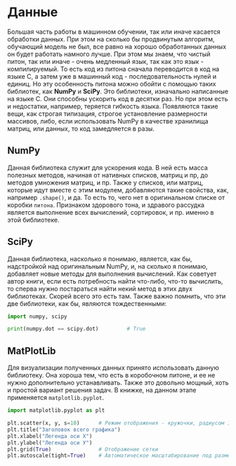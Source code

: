 # Данные
Большая часть работы в машинном обучении, так или иначе касается обработки данных. При этом на сколько бы продвинутым алгоритм, обучающий модель не был, все равно на хорошо обработанных данных он будет работать намного лучше.
При этом мы знаем, что чистый питон, так или иначе - очень медленный язык, так как это язык - компилируемый. То есть код из питона сначала переводится в код на языке С, а затем уже в машинный код - последовательность нулей и единиц.
Но эту особенность питона можно обойти с помощью таких библиотек, как **NumPy** и **SciPy**. Это библиотеки, изначально написанные на языке C. Они способны ускорить код в десятки раз. Но при этом есть и недостатки, например, теряется гибкость языка. Появляются такие вещи, как строгая типизация, строгое установление размерности массивов, либо, если использовать NumPy в качестве хранилища матриц, или данных, то код замедляется в разы.
## NumPy
Данная библиотека служит для ускорения кода. В ней есть масса полезных методов, начиная от нативных списков, матриц и пр, до методов умножения матриц, и пр. 
Также у списков, или матриц, которые идут вместе с этим модулем, добавляются такие свойства, как, например `.shape()`, и да. То есть то, чего нет в оригинальном списке от коробки `питона`.
Признаком здорового тона, и здравого рассудка является выполнение всех вычислений, сортировок, и пр. именно в этой библиотеке.
## SciPy
Данная библиотека, насколько я понимаю, является, как бы, надстройкой над оригинальным NumPy, и, на сколько я понимаю, добавляет новые методы для выполнения вычислений. 
Как советует автор книги, если есть потребность найти что-либо, что-то вычислить, то сперва нужно постараться найти некий метод в этих двух библиотеках. Скорей всего это есть там.
Также важно помнить, что эти две библиотеки, как бы, являются тождественными:
```python
import numpy, scipy

print(numpy.dot == scipy.dot)         # True
```

## MatPlotLib
Для визуализации полученных данных принято использовать данную библиотеку. Она хороша тем, что есть в коробочном питоне, и ее не нужно дополнительно устанавливать. Также это довольно мощный, хоть и простой вариант решения задач.
В книжке, на данном этапе применяется `matplotlib.pyplot`. 
```python
import matplotlib.pyplot as plt

plt.scatter(x, y, s=10)      # Режим отображения - кружочки, радиусом 10px. x и y - списки.
plt.title("Заголовок всего графика")
plt.xlabel("Легенда оси Х")
plt.ylabel("Легенда оси У")
plt.grid(True)               # Отображение сетки
plt.autoscale(tight=True)    # Автоматическое масштабирование под размеры полотна
```
